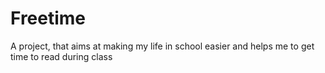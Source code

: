 # Freetime
A project, that aims at making my life in school easier and helps me to get time to read during class
